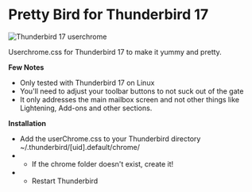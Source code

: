 Pretty Bird for Thunderbird 17
==========

![Thunderbird 17 userchrome](https://pbs.twimg.com/media/A_S_RhBCYAAiyri.png:medium)

Userchrome.css for Thunderbird 17 to make it yummy and pretty. 

**Few Notes**
- Only tested with Thunderbird 17 on Linux
- You'll need to adjust your toolbar buttons to not suck out of the gate
- It only addresses the main mailbox screen and not other things like Lightening, Add-ons and other sections.

**Installation**
- Add the userChrome.css to your Thunderbird directory ~/.thunderbird/[uid].default/chrome/
- - If the chrome folder doesn't exist, create it! 
- - Restart Thunderbird

